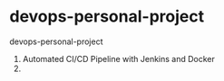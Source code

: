 # devops-personal-project
 devops-personal-project

1. Automated CI/CD Pipeline with Jenkins and Docker
2. 

